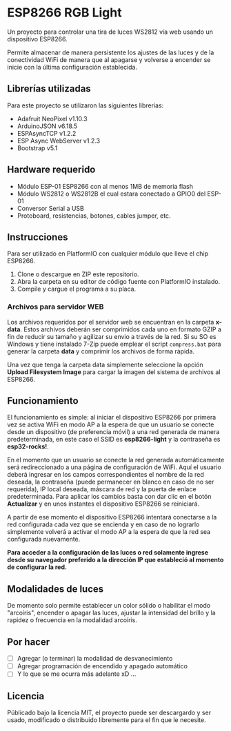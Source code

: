 # ESP8266 RGB Light

Un proyecto para controlar una tira de luces WS2812 vía web usando un dispositivo ESP8266.

Permite almacenar de manera persistente los ajustes de las luces y de la conectividad WiFi de manera que al apagarse y volverse a encender se inicie con la última configuración establecida.

## Librerías utilizadas
Para este proyecto se utilizaron las siguientes librerias:
* Adafruit NeoPixel v1.10.3
* ArduinoJSON v6.18.5
* ESPAsyncTCP v1.2.2
* ESP Async WebServer v1.2.3
* Bootstrap v5.1

## Hardware requerido
* Módulo ESP-01 ESP8266 con al menos 1MB de memoria flash
* Módulo WS2812 o WS2812B el cual estara conectado a GPIO0 del ESP-01
* Conversor Serial a USB
* Protoboard, resistencias, botones, cables jumper, etc.

## Instrucciones
Para ser utilizado en PlatformIO con cualquier módulo que lleve el chip ESP8266.

1. Clone o descargue en ZIP este repositorio.
2. Abra la carpeta en su editor de código fuente con PlatformIO instalado.
3. Compile y cargue el programa a su placa.

### Archivos para servidor WEB

Los archivos requeridos por el servidor web se encuentran en la carpeta **x-data**. Estos archivos deberán ser comprimidos cada uno en formato GZIP a fin de reducir su tamaño y agilizar su envio a través de la red. Si su SO es Windows y tiene instalado 7-Zip puede emplear el script `compress.bat` para generar la carpeta **data** y comprimir los archivos de forma rápida.

Una vez que tenga la carpeta data simplemente seleccione la opción **Upload Filesystem Image** para cargar la imagen del sistema de archivos al ESP8266.

## Funcionamiento
El funcionamiento es simple: al iniciar el dispositivo ESP8266 por primera vez se activa WiFi en modo AP a la espera de que un usuario se conecte desde un dispositivo (de preferencia móvil) a una red generada de manera predeterminada, en este caso el SSID es **esp8266-light** y la contraseña es **esp32-rocks!**.

En el momento que un usuario se conecte la red generada automáticamente será redireccionado a una página de configuración de WiFi. Aquí el usuario deberá ingresar en los campos correspondientes el nombre de la red deseada, la contraseña (puede permanecer en blanco en caso de no ser requerida), IP local deseada, máscara de red y la puerta de enlace predeterminada. Para aplicar los cambios basta con dar clic en el botón **Actualizar** y en unos instantes el dispositivo ESP8266 se reiniciará.

A partir de ese momento el dispositivo ESP8266 intentará conectarse a la red configurada cada vez que se encienda y en caso de no lograrlo simplemente volverá a activar el modo AP a la espera de que la red sea configurada nuevamente.

**Para acceder a la configuración de las luces o red solamente ingrese desde su navegador preferido a la dirección IP que estableció al momento de configurar la red.**

## Modalidades de luces
De momento solo permite establecer un color sólido o habilitar el modo "arcoíris", encender o apagar las luces, ajustar la intensidad del brillo y la rapidez o frecuencia en la modalidad arcoíris.

## Por hacer
- [ ] Agregar (o terminar) la modalidad de desvanecimiento
- [ ] Agregar programación de encendido y apagado automático
- [ ] Y lo que se me ocurra más adelante xD ...

## Licencia
Públicado bajo la licencia MIT, el proyecto puede ser descargardo y ser usado, modificado o distribuido libremente para el fin que le necesite.
